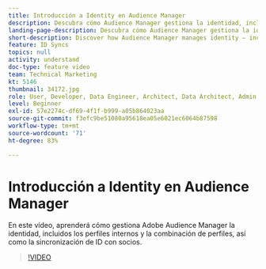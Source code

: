 ```yaml
---
title: Introducción a Identity en Audience Manager
description: Descubra cómo Audience Manager gestiona la identidad, incluidos los perfiles internos y la combinación de perfiles, así como la sincronización de ID con socios.
landing-page-description: Descubra cómo Audience Manager gestiona la identidad, incluidos los perfiles internos y la combinación de perfiles, así como la sincronización de ID con socios.
short-description: Discover how Audience Manager manages identity – including internal profiles and profile merging, plus ID syncing with partners.
feature: ID Syncs
topics: null
activity: understand
doc-type: feature video
team: Technical Marketing
kt: 5146
thumbnail: 34172.jpg
role: User, Developer, Data Engineer, Architect, Data Architect, Admin, Leader
level: Beginner
exl-id: 57e2274c-df69-4f1f-b999-a05b864023aa
source-git-commit: f3efc9be51080a95618ea05e6021ec6064b87598
workflow-type: tm+mt
source-wordcount: '71'
ht-degree: 83%

---
```


# Introducción a Identity en Audience Manager

En este vídeo, aprenderá cómo gestiona Adobe Audience Manager la identidad, incluidos los perfiles internos y la combinación de perfiles, así como la sincronización de ID con socios.

>[!VIDEO](https://video.tv.adobe.com/v/34172/?quality=12)
